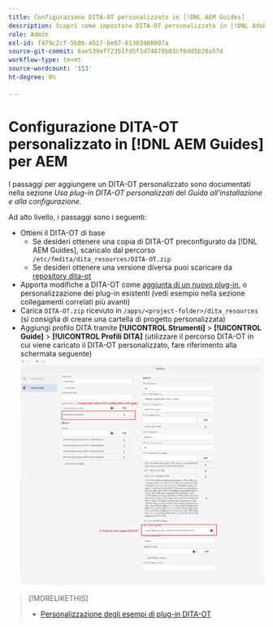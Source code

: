 ```yaml
---
title: Configurazione DITA-OT personalizzato in [!DNL AEM Guides]
description: Scopri come impostare DITA-OT personalizzato in [!DNL Adobe Experience Manager Guides]
role: Admin
exl-id: f479c2cf-5b8b-4517-be97-81303468007a
source-git-commit: 6ae539eff23b1fd5f1d74878b03cf6dd5b20a57d
workflow-type: tm+mt
source-wordcount: '153'
ht-degree: 0%

---
```


# Configurazione DITA-OT personalizzato in [!DNL AEM Guides] per AEM

I passaggi per aggiungere un DITA-OT personalizzato sono documentati nella sezione _Usa plug-in DITA-OT personalizzati_ del _Guida all’installazione e alla configurazione_.

Ad alto livello, i passaggi sono i seguenti:

+ Ottieni il DITA-OT di base
   + Se desideri ottenere una copia di DITA-OT preconfigurato da [!DNL AEM Guides], scaricalo dal percorso `/etc/fmdita/dita_resources/DITA-OT.zip`
   + Se desideri ottenere una versione diversa puoi scaricare da [repository dita-ot](https://www.dita-ot.org/download)
+ Apporta modifiche a DITA-OT come [aggiunta di un nuovo plug-in](https://www.dita-ot.org/dev/topics/plugins-installing.html), o personalizzazione dei plug-in esistenti (vedi esempio nella sezione collegamenti correlati più avanti)
+ Carica `DITA-OT.zip` ricevuto in `/apps/<project-folder>/dita_resources` (si consiglia di creare una cartella di progetto personalizzata)
+ Aggiungi profilo DITA tramite **[!UICONTROL Strumenti]** > **[!UICONTROL Guide]** > **[!UICONTROL Profili DITA]** (utilizzare il percorso DITA-OT in cui viene caricato il DITA-OT personalizzato, fare riferimento alla schermata seguente)
   ![Profili DITA](assets/dita-profile.png)

>[!MORELIKETHIS]
>
>+ [Personalizzazione degli esempi di plug-in DITA-OT](https://www.dita-ot.org/dev/topics/pdf-customization.html)


